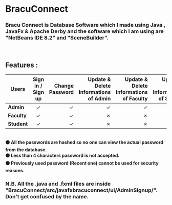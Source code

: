 # BracuConnect
### Bracu Connect is Database Software which I made using Java , JavaFx & Apache Derby and the software which I am using are "NetBeans IDE 8.2" and "SceneBuilder".
<br>

## Features :

| Users            | Sign in / Sign up|Change Password  | Update & Delete Informations of Admin  |Update & Delete Informations of Faculty  |Update & Delete Informations of Student  | Add , Update & Delete Courses | Advise Courses | Update Advise Courses | Add to Waiting List | View Waiting List | 
| ---------------- |:-----------------:| ---------------------------------------:|---------------------------------------:|---------------------------------------:|---------------------------------------:|---------------------------------------:|---------------------------------------:|--------------------------------------:|--------------------------------------:|--------------------------------------:|
|  <b> Admin <b>   |        ✓          | ✓ |✓ | ✓ | ✓ |✓ |✗ |✗ |✗ |✓ |
|  <b> Faculty <b> | ✓                 | ✓ |  ✗ | ✗ | ✗ |✗ |✓ |✓ |✗ |✗ |
|  <b> Student <b> | ✓                 | ✓ |   ✗ | ✗ | ✗ | ✗ |✓ |✓ |✓ |✗ |


<br>
 <b> ⚫ All the passwords are hashed so no one can view the actual password from the database. </b> <br>
<b>  ⚫ Less than 4 characters password is not accepted. </b> <br>
 <b> ⚫ Previously used password (Recent one) cannot be used for security reasons. </b> <br>

### N.B. All the .java and .fxml files are inside "BracuConnect/src/javafxbracuconnect/ui/AdminSignup/". Don't get confused by the name.



